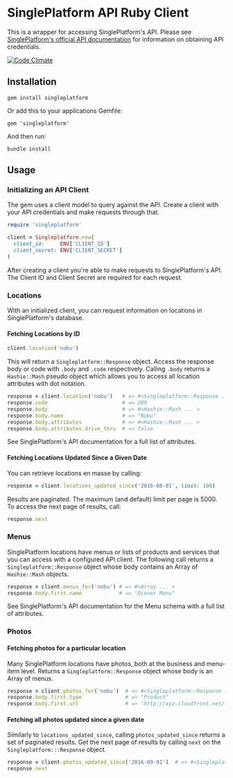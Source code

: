 # SinglePlatform API Ruby Client
This is a wrapper for accessing SinglePlatform's API. Please see [SinglePlatform's official API documentation](http://docs.singleplatform.com/spv3/) for information on obtaining API credentials.

[![Code Climate](https://codeclimate.com/github/okayjeff/singleplatform/badges/gpa.svg)](https://codeclimate.com/github/okayjeff/singleplatform)

## Installation
```
gem install singleplatform
```

Or add this to your applications Gemfile:
```
gem 'singleplatform'
```

And then run:

```
bundle install
```

## Usage
### Initializing an API Client
The gem uses a client model to query against the API. Create a client with your API credentials and make requests through that.

```ruby
require 'singleplatform'

client = Singleplatform.new(
  client_id:     ENV['CLIENT_ID']
  client_secret: ENV['CLIENT_SECRET']
)
```

After creating a client you're able to make requests to SinglePlatform's API. The Client ID and Client Secret are required for each request.

### Locations

With an initialized client, you can request information on locations in SinglePlatform's database.

#### Fetching Locations by ID

```ruby
client.location('nobu')
```

This will return a ```Singleplatform::Response``` object. Access the response body or code with ```.body``` and ```.code``` respectively. Calling ```.body``` returns a ```Hashie::Mash``` pseudo object which allows you to access all location attributes with dot notation.

```ruby
response = client.location('nobu')   # => #<Singleplatform::Response ... >
response.code                        # => 200
response.body                        # => #<Hashie::Mash ... >
response.body.name                   # => "Nobu"
response.body.attributes             # => #<Hashie::Mash ... >
response.body.attributes.drive_thru  # => false
```

See SinglePlatform's API documentation for a full list of attributes.

#### Fetching Locations Updated Since a Given Date

You can retrieve locations en masse by calling:

```ruby
response = client.locations_updated_since('2016-08-01', limit: 100)
```

Results are paginated. The maximum (and default) limit per page is 5000. To access the next page of results, call:

```ruby
response.next
```

### Menus
SinglePlatform locations have menus or lists of products and services that you can access with a configured API client. The following call returns a ```Singleplatform::Response``` object whose body contains an Array of ```Hashie::Mash``` objects.

```ruby
response = client.menus_for('nobu') # => #<Array ... >
response.body.first.name            # => "Dinner Menu"
```

See SinglePlatform's API documentation for the Menu schema with a full list of attributes.

### Photos

#### Fetching photos for a particular location

Many SinglePlatform locations have photos, both at the business and menu-item level. Returns a ```Singleplatform::Response``` object whose body is an Array of menus.

```ruby
response = client.photos_for('nobu')  # => #<Singleplatform::Response ... >
response.body.first.type              # => "Product"
response.body.first.url               # => "http://xyz.cloudfront.net/.../39bf7671bc7d006f4cef72d94eee24aeec7615d2.jpg"
```

#### Fetching all photos updated since a given date

Similarly to ```locations_updated_since```, calling ```photos_updated_since``` returns a set of paginated results. Get the next page of results by calling ```next``` on the ```Singleplatform:::Response``` object.

````ruby
response = client.photos_updated_since('2016-09-01')  # => #<Singleplatform::Response ... >
response.next
````